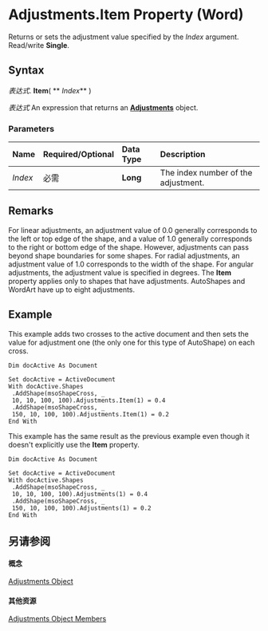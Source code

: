 
# Adjustments.Item Property (Word)

Returns or sets the adjustment value specified by the  _Index_ argument. Read/write **Single**.


## Syntax

 _表达式_. **Item**( ** _Index_** )

 _表达式_ An expression that returns an **[Adjustments](ed65525d-2c55-ae2a-ef42-1663b17e5c97.md)** object.


### Parameters



|**Name**|**Required/Optional**|**Data Type**|**Description**|
|:-----|:-----|:-----|:-----|
| _Index_|必需|**Long**|The index number of the adjustment.|

## Remarks

For linear adjustments, an adjustment value of 0.0 generally corresponds to the left or top edge of the shape, and a value of 1.0 generally corresponds to the right or bottom edge of the shape. However, adjustments can pass beyond shape boundaries for some shapes. For radial adjustments, an adjustment value of 1.0 corresponds to the width of the shape. For angular adjustments, the adjustment value is specified in degrees. The  **Item** property applies only to shapes that have adjustments. AutoShapes and WordArt have up to eight adjustments.


## Example

This example adds two crosses to the active document and then sets the value for adjustment one (the only one for this type of AutoShape) on each cross.


```
Dim docActive As Document 
 
Set docActive = ActiveDocument 
With docActive.Shapes 
 .AddShape(msoShapeCross, _ 
 10, 10, 100, 100).Adjustments.Item(1) = 0.4 
 .AddShape(msoShapeCross, _ 
 150, 10, 100, 100).Adjustments.Item(1) = 0.2 
End With
```

This example has the same result as the previous example even though it doesn't explicitly use the  **Item** property.




```
Dim docActive As Document 
 
Set docActive = ActiveDocument 
With docActive.Shapes 
 .AddShape(msoShapeCross, _ 
 10, 10, 100, 100).Adjustments(1) = 0.4 
 .AddShape(msoShapeCross, _ 
 150, 10, 100, 100).Adjustments(1) = 0.2 
End With
```


## 另请参阅


#### 概念


[Adjustments Object](ed65525d-2c55-ae2a-ef42-1663b17e5c97.md)
#### 其他资源


[Adjustments Object Members](http://msdn.microsoft.com/library/68793a8c-b1c0-d0ea-0b06-f40edcf6ee71%28Office.15%29.aspx)